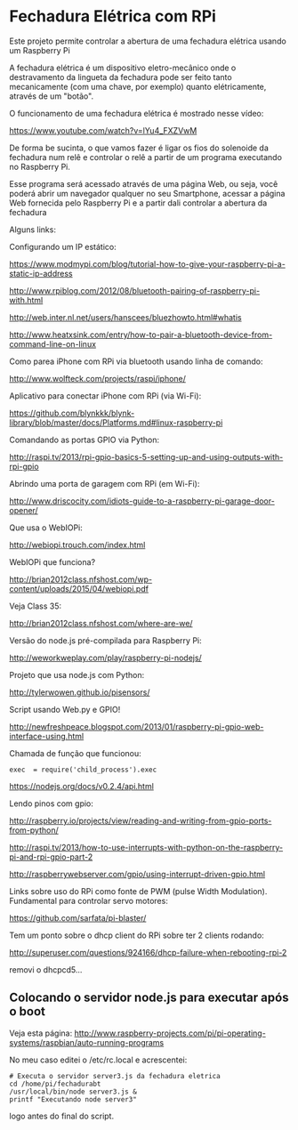 Fechadura Elétrica com RPi
====

Este projeto permite controlar a abertura de uma fechadura 
elétrica usando um Raspberry Pi

A fechadura elétrica é um dispositivo eletro-mecânico
onde o destravamento da lingueta da fechadura pode ser
feito tanto mecanicamente (com uma chave, por exemplo)
quanto elétricamente, através de um "botão".

O funcionamento de uma fechadura elétrica é mostrado nesse vídeo:

https://www.youtube.com/watch?v=lYu4_FXZVwM

De forma be sucinta, o que vamos fazer é ligar os fios do
solenoide da fechadura num relê e controlar o relê a partir
de um programa executando no Raspberry Pi.

Esse programa será acessado através de uma página Web, ou seja,
você poderá abrir um navegador qualquer no seu Smartphone,
acessar a página Web fornecida pelo Raspberry Pi e a partir
dali controlar a abertura da fechadura





Alguns links:

Configurando um IP estático:

https://www.modmypi.com/blog/tutorial-how-to-give-your-raspberry-pi-a-static-ip-address

http://www.rpiblog.com/2012/08/bluetooth-pairing-of-raspberry-pi-with.html

http://web.inter.nl.net/users/hanscees/bluezhowto.html#whatis

http://www.heatxsink.com/entry/how-to-pair-a-bluetooth-device-from-command-line-on-linux


Como parea iPhone com RPi via bluetooth usando linha de comando:

http://www.wolfteck.com/projects/raspi/iphone/

Aplicativo para conectar iPhone com RPi (via Wi-Fi):

https://github.com/blynkkk/blynk-library/blob/master/docs/Platforms.md#linux-raspberry-pi

Comandando as portas GPIO via Python:

http://raspi.tv/2013/rpi-gpio-basics-5-setting-up-and-using-outputs-with-rpi-gpio

Abrindo uma porta de garagem com RPi (em Wi-Fi):

http://www.driscocity.com/idiots-guide-to-a-raspberry-pi-garage-door-opener/

Que usa o WebIOPi:

http://webiopi.trouch.com/index.html

WebIOPi que funciona?

http://brian2012class.nfshost.com/wp-content/uploads/2015/04/webiopi.pdf

Veja Class 35:

http://brian2012class.nfshost.com/where-are-we/

Versão do node.js pré-compilada para Raspberry Pi:

http://weworkweplay.com/play/raspberry-pi-nodejs/

Projeto que usa node.js com Python:

http://tylerwowen.github.io/pisensors/

Script usando Web.py e GPIO!

http://newfreshpeace.blogspot.com/2013/01/raspberry-pi-gpio-web-interface-using.html

Chamada de função que funcionou:

    exec  = require('child_process').exec

https://nodejs.org/docs/v0.2.4/api.html

Lendo pinos com gpio:

http://raspberry.io/projects/view/reading-and-writing-from-gpio-ports-from-python/

http://raspi.tv/2013/how-to-use-interrupts-with-python-on-the-raspberry-pi-and-rpi-gpio-part-2

http://raspberrywebserver.com/gpio/using-interrupt-driven-gpio.html

Links sobre uso do RPi como fonte de PWM (pulse Width Modulation). Fundamental para controlar servo motores:

https://github.com/sarfata/pi-blaster/

Tem um ponto sobre o dhcp client do RPi sobre ter 2 clients rodando:

http://superuser.com/questions/924166/dhcp-failure-when-rebooting-rpi-2

removi o dhcpcd5...

Colocando o servidor node.js para executar após o boot
---

Veja esta página: http://www.raspberry-projects.com/pi/pi-operating-systems/raspbian/auto-running-programs

No meu caso editei o /etc/rc.local e acrescentei:

    # Executa o servidor server3.js da fechadura eletrica
    cd /home/pi/fechadurabt
    /usr/local/bin/node server3.js &
    printf "Executando node server3"

logo antes do final do script.
